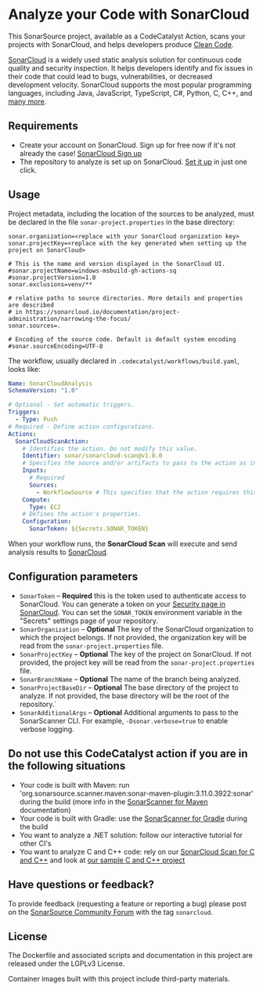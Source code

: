 # Analyze your Code with SonarCloud

This SonarSource project, available as a CodeCatalyst Action, scans your projects with SonarCloud, and helps developers produce
[Clean Code](https://www.sonarsource.com/solutions/clean-code/?utm_medium=referral&utm_source=github&utm_campaign=clean-code&utm_content=sonarqube-scan-action).

[SonarCloud](https://www.sonarsource.com/products/sonarcloud/) is a widely used static analysis solution for continuous code quality and security inspection.
It helps developers identify and fix issues in their code that could lead to bugs, vulnerabilities, or decreased development velocity.
SonarCloud supports the most popular programming languages, including Java, JavaScript, TypeScript, C#, Python, C, C++, and [many more](https://www.sonarsource.com/knowledge/languages/).

## Requirements

* Create your account on SonarCloud. Sign up for free now if it's not already the case! [SonarCloud Sign up](https://www.sonarsource.com/products/sonarcloud/signup/?utm_medium=referral&utm_source=github&utm_campaign=sc-signup&utm_content=signup-sonarcloud-listing-x-x&utm_term=ww-psp-x)
* The repository to analyze is set up on SonarCloud. [Set it up](https://sonarcloud.io/projects/create) in just one click.

## Usage

Project metadata, including the location of the sources to be analyzed, must be declared in the file `sonar-project.properties` in the base directory:

```properties
sonar.organization=<replace with your SonarCloud organization key>
sonar.projectKey=<replace with the key generated when setting up the project on SonarCloud>

# This is the name and version displayed in the SonarCloud UI.
#sonar.projectName=windows-msbuild-gh-actions-sq
#sonar.projectVersion=1.0
sonar.exclusions=venv/**

# relative paths to source directories. More details and properties are described
# in https://sonarcloud.io/documentation/project-administration/narrowing-the-focus/
sonar.sources=.

# Encoding of the source code. Default is default system encoding
#sonar.sourceEncoding=UTF-8
```
The workflow, usually declared in `.codecatalyst/workflows/build.yaml`, looks like:

```yaml
Name: SonarCloudAnalysis
SchemaVersion: "1.0"

# Optional - Set automatic triggers.
Triggers:
  - Type: Push
# Required - Define action configurations.
Actions:
  SonarCloudScanAction:
    # Identifies the action. Do not modify this value.
    Identifier: sonar/sonarcloud-scan@v1.0.0
    # Specifies the source and/or artifacts to pass to the action as input.
    Inputs:
      # Required
      Sources:
        - WorkflowSource # This specifies that the action requires this Workflow as a source
    Compute:
      Type: EC2
    # Defines the action's properties.
    Configuration:
      SonarToken: ${Secrets.SONAR_TOKEN}
```

When your workflow runs, the **SonarCloud Scan** will execute and send analysis results to [SonarCloud](https://sonarcloud.io/).


## Configuration parameters

- `SonarToken` – **Required** this is the token used to authenticate access to SonarCloud. You can generate a token on your [Security page in SonarCloud](https://sonarcloud.io/account/security/). You can set the `SONAR_TOKEN` environment variable in the "Secrets" settings page of your repository.
- `SonarOrganization` – **Optional** The key of the SonarCloud organization to which the project belongs. If not provided, the organization key will be read from the `sonar-project.properties` file.
- `SonarProjectKey` – **Optional** The key of the project on SonarCloud. If not provided, the project key will be read from the `sonar-project.properties` file.
- `SonarBranchName` – **Optional** The name of the branch being analyzed.
- `SonarProjectBaseDir` – **Optional** The base directory of the project to analyze. If not provided, the base directory will be the root of the repository.`
- `SonarAdditionalArgs` – **Optional** Additional arguments to pass to the SonarScanner CLI. For example, `-Dsonar.verbose=true` to enable verbose logging.

## Do not use this CodeCatalyst action if you are in the following situations

* Your code is built with Maven: run 'org.sonarsource.scanner.maven:sonar-maven-plugin:3.11.0.3922:sonar' during the build (more info in the [SonarScanner for Maven](https://docs.sonarsource.com/sonarcloud/advanced-setup/ci-based-analysis/sonarscanner-for-maven/) documentation)
* Your code is built with Gradle: use the [SonarScanner for Gradle](https://docs.sonarsource.com/sonarcloud/advanced-setup/ci-based-analysis/sonarscanner-for-gradle/) during the build
* You want to analyze a .NET solution: follow our interactive tutorial for other CI's
* You want to analyze C and C++ code: rely on our [SonarCloud Scan for C and C++](https://github.com/marketplace/actions/sonarcloud-scan-for-c-and-c) and look at [our sample C and C++ project](https://github.com/sonarsource-cfamily-examples?q=gh-actions-sc&type=all&language=&sort=)

## Have questions or feedback?

To provide feedback (requesting a feature or reporting a bug) please post on the [SonarSource Community Forum](https://community.sonarsource.com/) with the tag `sonarcloud`.

## License

The Dockerfile and associated scripts and documentation in this project are released under the LGPLv3 License.

Container images built with this project include third-party materials.
